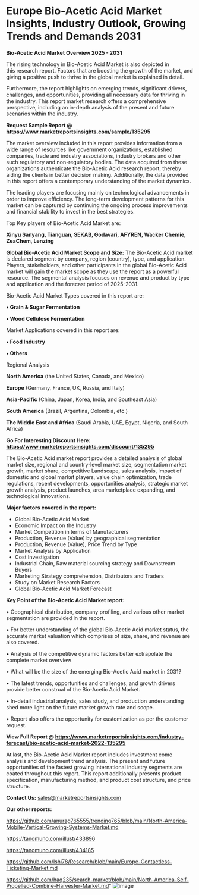 # Europe Bio-Acetic Acid Market Insights, Industry Outlook, Growing Trends and Demands 2031

<Strong> Bio-Acetic Acid Market Overview 2025 - 2031</strong>

The rising technology in Bio-Acetic Acid Market is also depicted in this research report. Factors that are boosting the growth of the market, and giving a positive push to thrive in the global market is explained in detail.

Furthermore, the report highlights on emerging trends, significant drivers, challenges, and opportunities, providing all necessary data for thriving in the industry. This report market research offers a comprehensive perspective, including an in-depth analysis of the present and future scenarios within the industry.

<strong>Request Sample Report @ <a href=https://www.marketreportsinsights.com/sample/135295>https://www.marketreportsinsights.com/sample/135295</a></strong>

The market overview included in this report provides information from a wide range of resources like government organizations, established companies, trade and industry associations, industry brokers and other such regulatory and non-regulatory bodies. The data acquired from these organizations authenticate the Bio-Acetic Acid research report, thereby aiding the clients in better decision making. Additionally, the data provided in this report offers a contemporary understanding of the market dynamics.

The leading players are focusing mainly on technological advancements in order to improve efficiency. The long-term development patterns for this market can be captured by continuing the ongoing process improvements and financial stability to invest in the best strategies.

Top Key players of Bio-Acetic Acid Market are:

<strong>Xinyu Sanyang, Tianguan, SEKAB, Godavari, AFYREN, Wacker Chemie, ZeaChem, Lenzing</strong>

<strong><b>Global Bio-Acetic Acid Market Scope and Size:</b></strong>
The Bio-Acetic Acid market is declared segment by company, region (country), type, and application. Players, stakeholders, and other participants in the global Bio-Acetic Acid market will gain the market scope as they use the report as a powerful resource. The segmental analysis focuses on revenue and product by type and application and the forecast period of 2025-2031.

Bio-Acetic Acid Market Types covered in this report are:

<strong>• Grain & Sugar Fermentation

• Wood Cellulose Fermentation</strong>

Market Applications covered in this report are:

<strong>• Food Industry

• Others</strong> 

Regional Analysis

<strong>North America</strong> (the United States, Canada, and Mexico)

<strong>Europe</strong> (Germany, France, UK, Russia, and Italy)

<strong>Asia-Pacific</strong> (China, Japan, Korea, India, and Southeast Asia)

<strong>South America</strong> (Brazil, Argentina, Colombia, etc.)

<strong>The Middle East and Africa</strong> (Saudi Arabia, UAE, Egypt, Nigeria, and South Africa)

<strong>Go For Interesting Discount Here: <a href=https://www.marketreportsinsights.com/discount/135295>https://www.marketreportsinsights.com/discount/135295</a></strong>

The Bio-Acetic Acid market report provides a detailed analysis of global market size, regional and country-level market size, segmentation market growth, market share, competitive Landscape, sales analysis, impact of domestic and global market players, value chain optimization, trade regulations, recent developments, opportunities analysis, strategic market growth analysis, product launches, area marketplace expanding, and technological innovations.

<strong><b>Major factors covered in the report:</b></strong>
<ul>
  <li>Global Bio-Acetic Acid Market </li>
  <li>Economic Impact on the Industry</li>
  <li>Market Competition in terms of Manufacturers</li>
  <li>Production, Revenue (Value) by geographical segmentation</li>
  <li>Production, Revenue (Value), Price Trend by Type</li>
  <li>Market Analysis by Application</li>
  <li>Cost Investigation</li>
  <li>Industrial Chain, Raw material sourcing strategy and Downstream Buyers</li>
  <li>Marketing Strategy comprehension, Distributors and Traders</li>
  <li>Study on Market Research Factors</li>
  <li>Global Bio-Acetic Acid Market Forecast</li>
</ul>

<strong><b>Key Point of the Bio-Acetic Acid Market report:</b></strong>

• Geographical distribution, company profiling, and various other market segmentation are provided in the report.

• For better understanding of the global Bio-Acetic Acid market status, the accurate market valuation which comprises of size, share, and revenue are also covered.

• Analysis of the competitive dynamic factors better extrapolate the complete market overview

• What will be the size of the emerging Bio-Acetic Acid market in 2031?

• The latest trends, opportunities and challenges, and growth drivers provide better construal of the Bio-Acetic Acid Market.

• In-detail industrial analysis, sales study, and production understanding shed more light on the future market growth rate and scope.

• Report also offers the opportunity for customization as per the customer request.

<strong><b>View Full Report @ <a href=https://www.marketreportsinsights.com/industry-forecast/bio-acetic-acid-market-2022-135295>https://www.marketreportsinsights.com/industry-forecast/bio-acetic-acid-market-2022-135295</a></b></strong>


At last, the Bio-Acetic Acid Market report includes investment come analysis and development trend analysis. The present and future opportunities of the fastest growing international industry segments are coated throughout this report. This report additionally presents product specification, manufacturing method, and product cost structure, and price structure.

<strong>Contact Us:</strong>
sales@marketreportsinsights.com

<strong>Our other reports:</strong>

<a href=https://github.com/anurag765555/trending765/blob/main/North-America-Mobile-Vertical-Growing-Systems-Market.md>https://github.com/anurag765555/trending765/blob/main/North-America-Mobile-Vertical-Growing-Systems-Market.md</a>

<a href=https://tanomuno.com/illust/433896>https://tanomuno.com/illust/433896</a>

<a href=https://tanomuno.com/illust/434185>https://tanomuno.com/illust/434185</a>

<a href=https://github.com/Ishi78/Research/blob/main/Europe-Contactless-Ticketing-Market.md>https://github.com/Ishi78/Research/blob/main/Europe-Contactless-Ticketing-Market.md</a>

<a href=https://github.com/haq235/search-market/blob/main/North-America-Self-Propelled-Combine-Harvester-Market.md>https://github.com/haq235/search-market/blob/main/North-America-Self-Propelled-Combine-Harvester-Market.md</a>"
![image](https://github.com/user-attachments/assets/c676b6c9-1e6c-43ca-abd5-5b43b27f560d)
